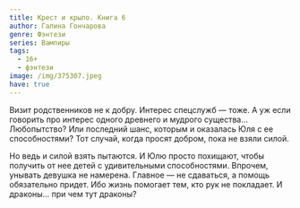 ```yaml
---
title: Крест и крыло. Книга 6
author: Галина Гончарова
genre: Фэнтези
series: Вампиры
tags:
  - 16+
  - фэнтези
image: /img/375307.jpeg
have: true
---
```

Визит родственников не к добру. Интерес спецслужб — тоже. А уж если говорить про интерес одного древнего и мудрого существа… Любопытство? Или последний шанс, которым и оказалась Юля с ее способностями? Тот случай, когда просят добром, пока не взяли силой.

Но ведь и силой взять пытаются. И Юлю просто похищают, чтобы получить от нее детей с удивительными способностями. Впрочем, унывать девушка не намерена. Главное — не сдаваться, а помощь обязательно придет. Ибо жизнь помогает тем, кто рук не покладает. И драконы… при чем тут драконы?